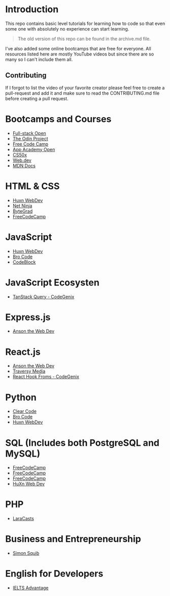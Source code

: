 # Introduction
This repo contains basic level tutorials for learning how to code so that even some one with absolutely no experience can start learning. 

> The old version of this repo can be found in the archive.md file.

I've also added some online bootcamps that are free for everyone. All resources listed here are mostly YouTube videos but since there are so many so I can't include them all. 

## Contributing
If I forgot to list the video of your favorite creator please feel free to create a pull-request and add it and make sure to read the CONTRIBUTING.md file before creating a pull request.


# Bootcamps and Courses

- [Full-stack Open](https://fullstackopen.com/en/)
- [The Odin Project ](https://www.theodinproject.com/)
- [Free Code Camp](https://www.freecodecamp.org/)
- [App Academy Open](https://www.appacademy.io/course/app-academy-opn)
- [CS50x](https://cs50.harvard.edu/x/2024/)
- [Web.dev](https://web.dev/learn)
- [MDN Docs](https://developer.mozilla.org/en-US/curriculum/)

# HTML & CSS

- [Huxn WebDev](https://www.youtube.com/watch?v=bWACo_pvKxg)
- [Net Ninja](https://www.youtube.com/watch?v=hu-q2zYwEYs&list=PL4cUxeGkcC9ivBf_eKCPIAYXWzLlPAm6G)
- [ByteGrad](https://www.youtube.com/watch?v=uDkjZ-UjgX0&pp=ygUMaHRtbCBhbmQgQ1NT)
- [FreeCodeCamp](https://www.youtube.com/watch?v=dX8396ZmSPk)

# JavaScript

- [Huxn WebDev](https://www.youtube.com/watch?v=H3XIJYEPdus)
- [Bro Code](https://www.youtube.com/watch?v=lfmg-EJ8gm4)
- [CodeBlock](https://www.youtube.com/watch?v=_izCojOyiag)

# JavaScript Ecosysten

- [TanStack Query - CodeGenix](https://www.youtube.com/watch?v=3e-higRXoaM)

# Express.js

- [Anson the Web Dev](https://www.youtube.com/watch?v=nH9E25nkk3I)

# React.js

- [Anson the Web Dev](https://www.youtube.com/watch?v=lAFbKzO-fss)
- [Traversy Media](https://www.youtube.com/watch?v=LDB4uaJ87e0)
- [React Hook Froms - CodeGenix](https://www.youtube.com/watch?v=7anLE_RoDwU)

# Python

- [Clear Code](https://www.youtube.com/watch?v=mDKM-JtUhhc)
- [Bro Code](https://www.youtube.com/watch?v=XKHEtdqhLK8&pp=ygUScHl0aG9uIGZ1bGwgY291cnNl)
- [Huxn WebDev](https://www.youtube.com/watch?v=JZDQKj9BOoc&pp=ygUEaHV4bg%3D%3D) 

# SQL (Includes both PostgreSQL and MySQL)

- [FreeCodeCamp](https://www.youtube.com/watch?v=uWkcxasFWzQ)
- [FreeCodeCamp](https://www.youtube.com/watch?v=KBDSJU3cGkc)
- [FreeCodeCamp](https://www.youtube.com/watch?v=SpfIwlAYaKk)
- [HuXn Web Dev](https://www.youtube.com/watch?v=h4R-nJbM_ac)
  
# PHP

- [LaraCasts](https://www.youtube.com/watch?v=fw5ObX8P6as)

# Business and Entrepreneurship

- [Simon Squib](https://www.youtube.com/watch?v=9VlvbpXwLJs)

# English for Developers

- [IELTS Advantage](https://www.youtube.com/watch?v=xGtKdsVxV8A)
